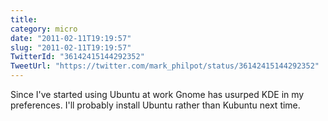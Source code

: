 ```yaml
---
title: 
category: micro
date: "2011-02-11T19:19:57"
slug: "2011-02-11T19:19:57"
TwitterId: "36142415144292352"
TweetUrl: "https://twitter.com/mark_philpot/status/36142415144292352"
---
```


Since I've started using Ubuntu at work Gnome has usurped KDE in my preferences.
I'll probably install Ubuntu rather than Kubuntu next time.
